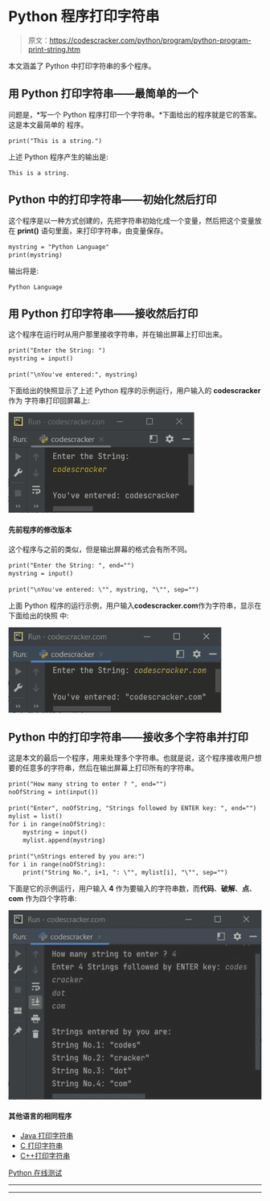 # Python 程序打印字符串

> 原文：<https://codescracker.com/python/program/python-program-print-string.htm>

本文涵盖了 Python 中打印字符串的多个程序。

## 用 Python 打印字符串——最简单的一个

问题是，*写一个 Python 程序打印一个字符串。*下面给出的程序就是它的答案。这是本文最简单的 程序。

```
print("This is a string.")
```

上述 Python 程序产生的输出是:

```
This is a string.
```

## Python 中的打印字符串——初始化然后打印

这个程序是以一种方式创建的，先把字符串初始化成一个变量，然后把这个变量放在 **print()** 语句里面，来打印字符串，由变量保存。

```
mystring = "Python Language"
print(mystring)
```

输出将是:

```
Python Language
```

## 用 Python 打印字符串——接收然后打印

这个程序在运行时从用户那里接收字符串，并在输出屏幕上打印出来。

```
print("Enter the String: ")
mystring = input()

print("\nYou've entered:", mystring)
```

下面给出的快照显示了上述 Python 程序的示例运行，用户输入的 **codescracker** 作为 字符串打印回屏幕上:

![python program print string](img/4ba94812a97d201ec68f7e896c1e5db7.png)

#### 先前程序的修改版本

这个程序与之前的类似，但是输出屏幕的格式会有所不同。

```
print("Enter the String: ", end="")
mystring = input()

print("\nYou've entered: \"", mystring, "\"", sep="")
```

上面 Python 程序的运行示例，用户输入**codescracker.com**作为字符串，显示在下面给出的快照 中:

![python print string example program](img/dfaed46f5e5b698e945cde64b6438b7c.png)

## Python 中的打印字符串——接收多个字符串并打印

这是本文的最后一个程序，用来处理多个字符串。也就是说，这个程序接收用户想要的任意多的字符串，然后在输出屏幕上打印所有的字符串。

```
print("How many string to enter ? ", end="")
noOfString = int(input())

print("Enter", noOfString, "Strings followed by ENTER key: ", end="")
mylist = list()
for i in range(noOfString):
    mystring = input()
    mylist.append(mystring)

print("\nStrings entered by you are:")
for i in range(noOfString):
    print("String No.", i+1, ": \"", mylist[i], "\"", sep="")
```

下面是它的示例运行，用户输入 **4** 作为要输入的字符串数，而**代码**、**破解**、**点**、 **com** 作为四个字符串:

![print string in Python program](img/0cb32e127e5a162cad810bb6244e6366.png)

#### 其他语言的相同程序

*   [Java 打印字符串](/java/program/java-program-print-string.htm)
*   [C 打印字符串](/c/program/c-program-print-string.htm)
*   [C++打印字符串](/cpp/program/cpp-program-print-string.htm)

[Python 在线测试](/exam/showtest.php?subid=10)

* * *

* * *